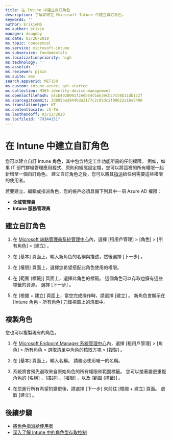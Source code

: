 ```yaml
---
title: 在 Intune 中建立自訂角色
description: 了解如何在 Microsoft Intune 中建立自訂角色。
keywords: ''
author: ErikjeMS
ms.author: erikje
manager: dougeby
ms.date: 03/26/2019
ms.topic: conceptual
ms.service: microsoft-intune
ms.subservice: fundamentals
ms.localizationpriority: high
ms.technology: ''
ms.assetid: ''
ms.reviewer: pjain
ms.suite: ems
search.appverid: MET150
ms.custom: intune-azure; get-started
ms.collection: M365-identity-device-management
ms.openlocfilehash: 54cb4028001f2e6b64cba639cb27c58b31db172f
ms.sourcegitcommit: 3d895be2844bda2177c2c85dc2f09612a1be5490
ms.translationtype: HT
ms.contentlocale: zh-TW
ms.lasthandoff: 03/13/2020
ms.locfileid: "79344151"
---
```

# <a name="create-a-custom-role-in-intune"></a>在 Intune 中建立自訂角色

您可以建立自訂 Intune 角色，其中包含特定工作功能所需的任何權限。 例如，如果 IT 部門群組管理應用程式、原則和組態設定檔，您可以將這裡的所有權限一起新增至一個自訂角色。 建立自訂角色之後，您可以將其[指派](assign-role.md)給任何需要這些權限的使用者。

若要建立、編輯或指派角色，您的帳戶必須具備下列其中一項 Azure AD 權限︰
- **全域管理員**
- **Intune 服務管理員**

## <a name="to-create-a-custom-role"></a>建立自訂角色

1. 在 [Microsoft 端點管理員系統管理中心](https://go.microsoft.com/fwlink/?linkid=2109431)內，選擇 [租用戶管理]   > [角色]   > [所有角色]   > [建立]  。

2. 在 [基本]  頁面上，輸入新角色的名稱與描述，然後選擇 [下一步]  。

3. 在 [權限]  頁面上，選擇您希望搭配此角色使用的權限。

4. 在 [範圍 (標籤)]  頁面上，選擇此角色的標籤。 這個角色可以存取也擁有這些標籤的資源。 選擇 [下一步]  。

5. 在 [檢閱 + 建立]  頁面上，當您完成操作時，請選擇 [建立]  。 新角色會顯示在 [Intune 角色 - 所有角色]  刀鋒視窗上的清單中。

## <a name="copy-a-role"></a>複製角色

您也可以複製現有的角色。

1. 在 [Microsoft Endpoint Manager 系統管理中心](https://go.microsoft.com/fwlink/?linkid=2109431)內，選擇 [租用戶管理]   > [角色]   > 所有角色  > 選取清單中角色的核取方塊 > [複製]  。

2. 在 [基本]  頁面上，輸入名稱。 請務必使用唯一的名稱。

3. 系統將會預先選取來自原始角色的所有權限和範圍標籤。 您可以接著變更重複角色的 [名稱]  、[描述]  、[權限]  ，以及 [範圍 (標籤)]  。

4. 在您進行所有希望的變更後，請選擇 [下一步]  來前往 [檢閱 + 建立]  頁面。 選取 [建立]  。 

## <a name="next-steps"></a>後續步驟
- [將角色指派給使用者](assign-role.md)
- [深入了解 Intune 中的角色型存取控制](role-based-access-control.md)


